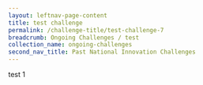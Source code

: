 ```yaml
---
layout: leftnav-page-content
title: test challenge
permalink: /challenge-title/test-challenge-7
breadcrumb: Ongoing Challenges / test
collection_name: ongoing-challenges
second_nav_title: Past National Innovation Challenges
---
```


test 1 
